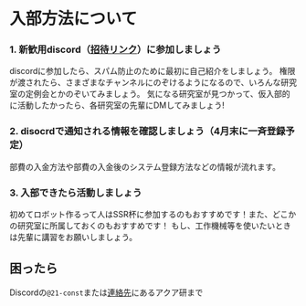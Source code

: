 # 入部方法について

<!-- ## 4/26(水)前なら -->

### 1. 新歓用discord（[招待リンク](https://discord.gg/2HVymfejmm)）に参加しましょう
discordに参加したら、スパム防止のために最初に自己紹介をしましょう。
権限が渡されたら、さまざまなチャンネルにのぞけるようになるので、いろんな研究室の定例会とかのぞいてみましょう。
気になる研究室が見つかって、仮入部的に活動したかったら、各研究室の先輩にDMしてみましょう!

### 2. disocrdで通知される情報を確認しましょう（4月末に一斉登録予定）
部費の入金方法や部費の入金後のシステム登録方法などの情報が流れます。

### 3. 入部できたら活動しましょう
初めてロボット作るって人はSSR杯に参加するのもおすすめです！また、どこかの研究室に所属しておくのもおすすめです！
もし、工作機械等を使いたいときは先輩に講習をお願いしましょう。

## 困ったら

Discordの`@21-const`または[連絡先](./00-title-page.md#連絡先等)にあるアクア研まで
